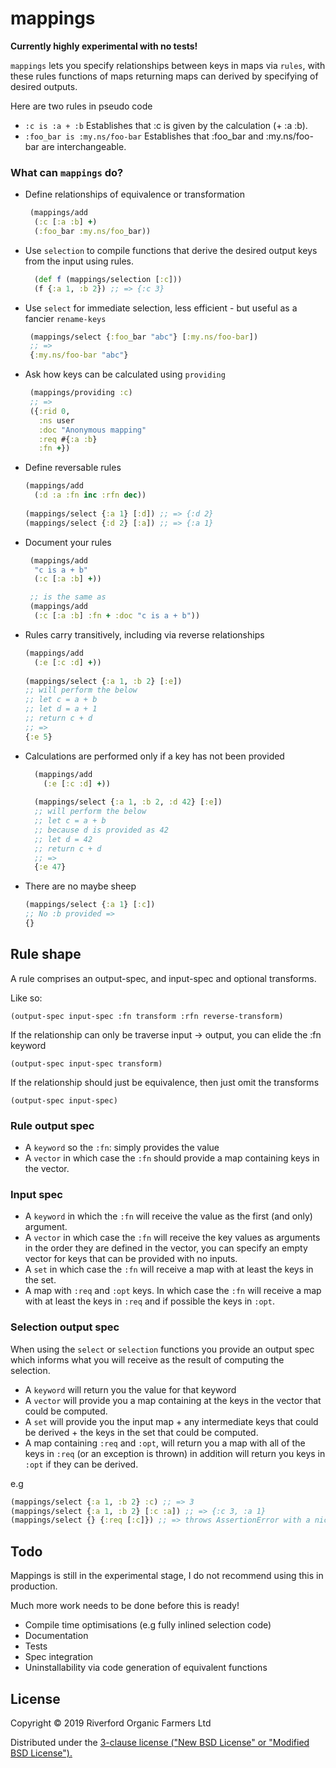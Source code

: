 # mappings

**Currently highly experimental with no tests!**

`mappings` lets you specify relationships between keys in maps via `rules`,
with these rules functions of maps returning maps can derived by specifying of desired outputs.

Here are two rules in pseudo code 

- `:c is :a + :b` Establishes that :c is given by the calculation (+ :a :b).
- `:foo_bar is :my.ns/foo-bar` Establishes that :foo_bar and :my.ns/foo-bar are interchangeable.

### What can `mappings` do?

- Define relationships of equivalence or transformation
  ```clojure
   (mappings/add
    (:c [:a :b] +)
    (:foo_bar :my.ns/foo_bar))
  ```

- Use `selection` to compile functions that derive the desired output keys from the input using rules.
  ```clojure
    (def f (mappings/selection [:c]))
    (f {:a 1, :b 2}) ;; => {:c 3} 
  ```
  
- Use `select` for immediate selection, less efficient - but useful as a fancier `rename-keys`
  ```clojure 
   (mappings/select {:foo_bar "abc"} [:my.ns/foo-bar])
   ;; =>
   {:my.ns/foo-bar "abc"}  
  ```
  
- Ask how keys can be calculated using `providing` 
  ```clojure 
   (mappings/providing :c)
   ;; =>
   ({:rid 0,
     :ns user
     :doc "Anonymous mapping"
     :req #{:a :b}
     :fn +}) 
  ```
  
- Define reversable rules
  ```clojure
  (mappings/add 
    (:d :a :fn inc :rfn dec))
 
  (mappings/select {:a 1} [:d]) ;; => {:d 2}
  (mappings/select {:d 2} [:a]) ;; => {:a 1}  
  ```
  
- Document your rules
  ```clojure
   (mappings/add 
    "c is a + b"
    (:c [:a :b] +))
  
   ;; is the same as
   (mappings/add 
    (:c [:a :b] :fn + :doc "c is a + b"))  
  ``` 
  
- Rules carry transitively, including via reverse relationships
  ```clojure 
  (mappings/add 
    (:e [:c :d] +))
 
  (mappings/select {:a 1, :b 2} [:e]) 
  ;; will perform the below
  ;; let c = a + b 
  ;; let d = a + 1
  ;; return c + d
  ;; => 
  {:e 5} 
  ```
- Calculations are performed only if a key has not been provided
  
   ```clojure 
     (mappings/add 
       (:e [:c :d] +))
    
     (mappings/select {:a 1, :b 2, :d 42} [:e]) 
     ;; will perform the below
     ;; let c = a + b
     ;; because d is provided as 42 
     ;; let d = 42 
     ;; return c + d
     ;; => 
     {:e 47} 
   ``` 

- There are no maybe sheep
  ```clojure
  (mappings/select {:a 1} [:c]) 
  ;; No :b provided =>
  {}
  ```

## Rule shape

A rule comprises an output-spec, and input-spec
and optional transforms.

Like so:

`(output-spec input-spec :fn transform :rfn reverse-transform)`

If the relationship can only be traverse input -> output, you can elide the :fn keyword

`(output-spec input-spec transform)`

If the relationship should just be equivalence, then just omit the transforms

`(output-spec input-spec)`


### Rule output spec

- A `keyword` so the `:fn`: simply provides the value
- A `vector` in which case the `:fn` should provide a map containing keys in the vector.

### Input spec

- A `keyword` in which the `:fn` will receive the value as the first (and only) argument.
- A `vector` in which case the `:fn` will receive the key values as arguments in the order they are defined in the vector, you can specify an empty vector for 
  keys that can be provided with no inputs.
- A `set` in which case the `:fn` will receive a map with at least the keys in the set.
- A map with `:req` and `:opt` keys. In which case the `:fn` will receive a map with at least the keys in `:req` and if possible the keys in `:opt`.


### Selection output spec

When using the `select` or `selection` functions you 
provide an output spec which informs what you will receive as the result of 
computing the selection.

- A `keyword` will return you the value for that keyword
- A `vector` will provide you a map containing at the keys in the vector that could be computed.
- A `set` will provide you the input map + any intermediate keys that could be derived + the keys in the set that could
  be computed.
- A map containing `:req` and `:opt`, will return you a map with all of the keys in `:req` (or an exception is thrown)
  in addition will return you keys in `:opt` if they can be derived.
 
e.g 

```clojure
(mappings/select {:a 1, :b 2} :c) ;; => 3 
(mappings/select {:a 1, :b 2} [:c :a]) ;; => {:c 3, :a 1}
(mappings/select {} {:req [:c]}) ;; => throws AssertionError with a nice message
```

## Todo 

Mappings is still in the experimental stage, I do not recommend using this in production. 

Much more work needs to be done before this is ready!

- Compile time optimisations (e.g fully inlined selection code)
- Documentation 
- Tests
- Spec integration
- Uninstallability via code generation of equivalent functions

## License

Copyright © 2019 Riverford Organic Farmers Ltd

Distributed under the [3-clause license ("New BSD License" or "Modified BSD License").](http://github.com/riverford/mappings/blob/master/LICENSE)
